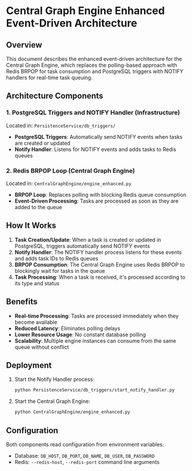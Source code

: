 # Central Graph Engine Enhanced Event-Driven Architecture

## Overview

This document describes the enhanced event-driven architecture for the Central Graph Engine, 
which replaces the polling-based approach with Redis BRPOP for task consumption and 
PostgreSQL triggers with NOTIFY handlers for real-time task queuing.

## Architecture Components

### 1. PostgreSQL Triggers and NOTIFY Handler (Infrastructure)

Located in: `PersistenceService/db_triggers/`

- **PostgreSQL Triggers**: Automatically send NOTIFY events when tasks are created or updated
- **Notify Handler**: Listens for NOTIFY events and adds tasks to Redis queues

### 2. Redis BRPOP Loop (Central Graph Engine)

Located in: `CentralGraphEngine/engine_enhanced.py`

- **BRPOP Loop**: Replaces polling with blocking Redis queue consumption
- **Event-Driven Processing**: Tasks are processed as soon as they are added to the queue

## How It Works

1. **Task Creation/Update**: When a task is created or updated in PostgreSQL, triggers automatically send NOTIFY events
2. **Notify Handler**: The NOTIFY handler process listens for these events and adds task IDs to Redis queues
3. **BRPOP Consumption**: The Central Graph Engine uses Redis BRPOP to blockingly wait for tasks in the queue
4. **Task Processing**: When a task is received, it's processed according to its type and status

## Benefits

- **Real-time Processing**: Tasks are processed immediately when they become available
- **Reduced Latency**: Eliminates polling delays
- **Lower Resource Usage**: No constant database polling
- **Scalability**: Multiple engine instances can consume from the same queue without conflict

## Deployment

1. Start the Notify Handler process:
   ```bash
   python PersistenceService/db_triggers/start_notify_handler.py
   ```

2. Start the Central Graph Engine:
   ```bash
   python CentralGraphEngine/engine_enhanced.py
   ```

## Configuration

Both components read configuration from environment variables:

- Database: `DB_HOST`, `DB_PORT`, `DB_NAME`, `DB_USER`, `DB_PASSWORD`
- Redis: `--redis-host`, `--redis-port` command line arguments